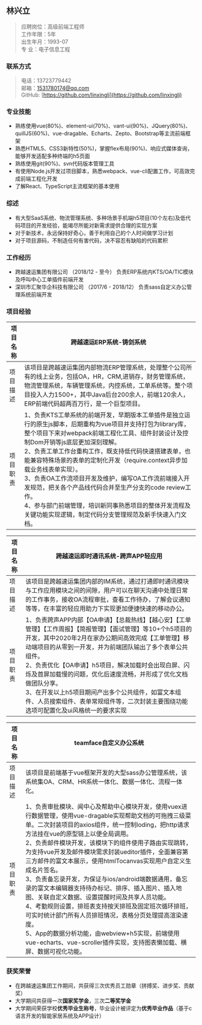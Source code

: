 ## 林兴立

>应聘岗位：高级前端工程师  
>工作年限：5年  
>出生年月：1993-07  
>专 业：电子信息工程

### 联系方式

>电话：13723779442              		          
>邮箱：1531780174@qq.com                      
>GitHub:  [https://github.com/linxingli](https://github.com/linxingli)

### 专业技能

- 熟练使用vue(80%)、element-ui(70%)、vant-ui(90%)、JQuery(80%)、quillJS(60%)、vue-dragable、Echarts、Zepto、Bootstrap等主流前端框架
- 熟悉HTML5、CSS3新特性(50%)，掌握flex布局(90%)、响应式媒体查询，能够开发适配多种终端的h5页面
- 熟练使用git(90%)、svn代码版本管理工具
- 有使用Node.js开发过项目脚本，熟悉webpack、vue-cli配置工作，可高效完成前端工程化开发
- 了解React、TypeScript主流框架的基本使用

### 综述

- 有大型SaaS系统、物流管理系统、多种场景手机端h5项目(10个左右)及低代码项目的开发经验，能竭尽所能对新需求提供合理的实现方案
- 对于新技术，永远保持好奇心，善于利用自己的个人时间做学习计划
- 对于项目源码，不制造任何有害代码，决不容忍有缺陷的代码累积

### 工作经历

- 跨越速运集团有限公司 （2018/12 - 至今）
负责ERP系统内KTS/OA/TIC模块及呼叫中心工单插件前端开发
- 深圳市汇聚华企科技有限公司 （2017/6 - 2018/12）
负责sass自定义办公管理系统前端开发

### 项目经验

| 项目名称 | **跨越速运ERP系统-铸剑系统** |
| - | - |
| 项目描述 | 该项目是跨越速运集团内部物流ERP管理系统，处理整个公司所有的线上业务，包括OA，HR，CRM,进销存，财务管理系统，物流管理系统，车辆管理系统，内控系统，工单系统等。整个项目投入人力1500+，其中Java后台200余人，前端120余人，ERP前端代码超两百万行，是一个巨型项目。 |
|项目职责  | 1、负责KTS工单系统的前端开发，早期版本工单插件是独立运行的原生js脚本，后期重构为vue项目并支持打包为library库，整个项目下来对webpack前端工程化工具、组件封装设计及控制Dom开销等js底层更加深刻理解。<br>2、负责工单工作台重构工作，既支持低代码快速搭建表单，也能兼容特殊场景的表单的定制化开发（require.context异步加载业务线表单实现）。<br>3、负责OA工作流项目开发及维护，编写OA工作流前端接入开发规范，把关各个产品线代码合并至生产分支的code review工作。<br>4、参与部门前端管理，培训新同事熟悉项目的整体开发流程及关键功能实现逻辑，制定代码分支管理规范及新手快速入门文档。 |

| 项目名称 | **跨越速运即时通讯系统-跨声APP轻应用** |
| - | - |
| 项目描述 | 该项目是跨越速运集团内部的IM系统，通过打通即时通讯模块与工作应用模块之间的间隙，用户可以在聊天沟通中处理日常的工作事务，接收OA流程审批，查看工作待办，了解会议通知等等，在丰富的轻应用助力下实现更加便捷快速的移动办公。 |
|项目职责  | 1、负责跨声APP内部【OA申请】【总裁热线】【越心安】【工单管理】【工作周报】【简报管理】【面试管理】等10+个h5项目的开发，其中2020年2月在家办公期间高效完成【工单管理】移动端项目的从零到一开发，并为前端团队输出了多个表单公共组件。 <br>2、负责优化【OA申请】h5项目，解决加载时会出现白屏、闪烁及首屏加载慢的问题，优化后速度流畅，并形成了优化文档做团队分享。<br>3、在开发以上h5项目期间产出多个公共组件，如富文本组件、人员搜索组件、表单常规组件等，二次封装主要围绕功能选项可配置化及ui风格统一的要求实现 |

| 项目名称 | **teamface自定义办公系统** |
| - | - |
| 项目描述 | 该项目是前端基于vue框架开发的大型sass办公管理系统，该系统集OA、CRM、HR系统一体化、数据一体化、流程一体化。 |
|项目职责  | 1、负责审批模块、闻中心及帮助中心模块开发，使用vuex进行数据管理，使用vue-dragable实现帮助文档的可拖拽三级菜单。二次封装项目的axios组件，统一控制loding，把http请求方法挂在vue的原型链上以便全局调用。<br>2、负责邮件模块开发，该模块下的组件使用子路由实现跳转，为支持vue开发及邮件模块需求封装ueditor插件，全面兼容第三方邮件的富文本展示，使用htmlTocanvas实现用户自定义生成名片签名。<br> 3、负责备忘录开发，为保证与ios/android端数据通用，备忘录的富文本编辑器支持待办标记、排序、插入图片、插入地图、关联自定义数据、设置提醒时间及共享人员功能。<br> 4、考勤规则设置，排班表支持按天排班及固定班次循环排班，可实时统计部门所有人员排班情况，表格分页处理提高渲染速度。 <br> 5、App的数据分析功能，由webview+h5实现，前端使用vue-echarts、vue-scroller插件实现，支持图表懒加载、横屏、数据可视化功能。|
### 获奖荣誉

- 在跨越速运集团工作期间，共获得三次优秀员工勋章（拼搏奖、进步奖、贡献奖）
- 大学期间共获得一次**国家奖学金**，三次**二等奖学金**
- 大学期间荣获学校**优秀毕业生称号**，毕业设计被评定为**优秀毕业作品**（基于c语言开发的智能家居系统及APP设计）
